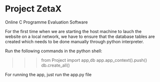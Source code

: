 # Project ZetaX

Online C Programme Evaluation Software

For the first time when we are starting the host machine to lauch the
website on a local network, we have to ensure that the database tables
are created which needs to be done manually through python interpreter.

Run the following commands in the python shell:

> > > from Project import app,db app.app_context().push()
> > > db.create_all()

For running the app, just run the app.py file
